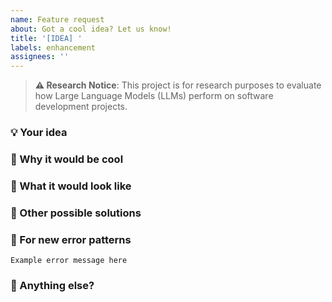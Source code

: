 ```yaml
---
name: Feature request
about: Got a cool idea? Let us know!
title: '[IDEA] '
labels: enhancement
assignees: ''
---
```


> **⚠️ Research Notice**: This project is for research purposes to evaluate how Large Language Models (LLMs) perform on software development projects.

### 💡 Your idea
<!-- What's your awesome idea? -->

### 🤔 Why it would be cool
<!-- How would this make the project better? Is it solving a problem? -->

### 🌟 What it would look like
<!-- How would you imagine this working? -->

### 🔄 Other possible solutions
<!-- Any other ways this could be done? (totally optional) -->

### 🧠 For new error patterns
<!-- If you want us to handle a new type of error message, share an example: -->

```
Example error message here
```

### 📝 Anything else?
<!-- Any other thoughts, references, or screenshots? --> 